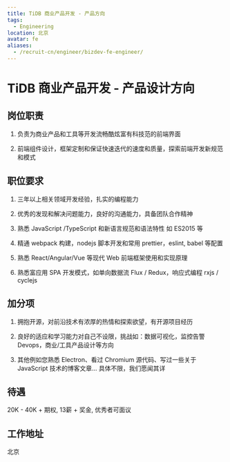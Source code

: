 ```yaml
---
title: TiDB 商业产品开发 - 产品方向
tags:
  - Engineering
location: 北京
avatar: fe
aliases:
  - /recruit-cn/engineer/bizdev-fe-engineer/
---
```


# TiDB 商业产品开发 - 产品设计方向

## 岗位职责

1. 负责为商业产品和工具等开发流畅酷炫富有科技范的前端界面

2. 前端组件设计，框架定制和保证快速迭代的速度和质量，探索前端开发新规范和模式

## 职位要求

1. 三年以上相关领域开发经验，扎实的编程能力

2. 优秀的发现和解决问题能力，良好的沟通能力，具备团队合作精神

3. 熟悉 JavaScript /TypeScript 和新语言规范和语法特性 如 ES2015 等

4. 精通 webpack 构建，nodejs 脚本开发和常用 prettier，eslint, babel 等配置

5. 熟悉 React/Angular/Vue 等现代 Web 前端框架使用和实现原理

6. 熟悉富应用 SPA 开发模式，如单向数据流 Flux / Redux，响应式编程 rxjs / cyclejs

## 加分项

1. 拥抱开源，对前沿技术有浓厚的热情和探索欲望，有开源项目经历

2. 良好的适应和学习能力对自己不设限，挑战如：数据可视化，监控告警 Devops，商业/工具产品设计等方向

3. 其他例如您熟悉 Electron、看过 Chromium 源代码、写过一些关于 JavaScript 技术的博客文章... 具体不限，我们愿闻其详

## 待遇

20K - 40K + 期权, 13薪 + 奖金, 优秀者可面议

## 工作地址

北京
